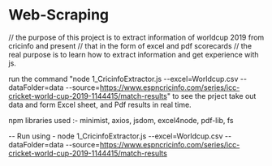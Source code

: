
# Web-Scraping

// the purpose of this project is to extract information of worldcup 2019 from cricinfo and present
// that in the form of excel and pdf scorecards
// the real purpose is to learn how to extract information and get experience with js.

run the command "node 1_CricinfoExtractor.js --excel=Worldcup.csv --dataFolder=data --source=https://www.espncricinfo.com/series/icc-cricket-world-cup-2019-1144415/match-results" to see the prject take out data and form Excel sheet, and Pdf results in real time.


npm libraries used :- 
minimist, 
 axios,
 jsdom,
 excel4node,
 pdf-lib,
 fs

-- Run using - node 1_CricinfoExtractor.js --excel=Worldcup.csv --dataFolder=data --source=https://www.espncricinfo.com/series/icc-cricket-world-cup-2019-1144415/match-results 
